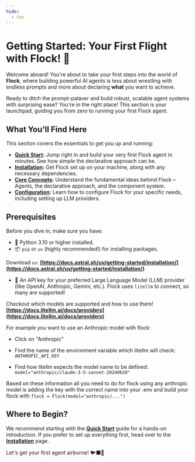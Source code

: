 ```yaml
---
hide:
  - toc
---
```


# Getting Started: Your First Flight with Flock! 🚀

Welcome aboard! You're about to take your first steps into the world of **Flock**, where building powerful AI agents is less about wrestling with endless prompts and more about declaring **what** you want to achieve.

Ready to ditch the prompt-palaver and build robust, scalable agent systems with surprising ease? You're in the right place! This section is your launchpad, guiding you from zero to running your first Flock agent.

## What You'll Find Here

This section covers the essentials to get you up and running:

*   **[Quick Start](quickstart.md):** Jump right in and build your very first Flock agent in minutes. See how simple the declarative approach can be.
*   **[Installation](installation.md):** Get Flock set up on your machine, along with any necessary dependencies.
*   **[Core Concepts](../core-concepts/index.md):** Understand the fundamental ideas behind Flock – Agents, the declarative approach, and the component system.
*   **[Configuration](configuration.md):** Learn how to configure Flock for your specific needs, including setting up LLM providers.

## Prerequisites

Before you dive in, make sure you have:

*   🐍 Python 3.10 or higher installed.
*   📦 `pip` or `uv` (highly recommended!) for installing packages.

Download `uv`: **[https://docs.astral.sh/uv/getting-started/installation/](https://docs.astral.sh/uv/getting-started/installation/)**

*   🔑 An API key for your preferred Large Language Model (LLM) provider (like OpenAI, Anthropic, Gemini, etc.). Flock uses `litellm` to connect, so many are supported!

Checkout which models are supported and how to use them! **[https://docs.litellm.ai/docs/providers](https://docs.litellm.ai/docs/providers)**

For example you want to use an Anthropic model with flock:

- Click on "Anthropic"

- Find the name of the environment variable which litellm will check: `ANTHROPIC_API_KEY`

- Find how litellm expects the model name to be defined: `model="anthropic/claude-3-5-sonnet-20240620"`


Based on these information all you need to do for flock using any anthropic model is adding the key with the correct name into your .env and build your flock with `flock = Flock(model="anthropic/...")`


## Where to Begin?

We recommend starting with the **[Quick Start](quickstart.md)** guide for a hands-on introduction. If you prefer to set up everything first, head over to the **[Installation](installation.md)** page.

Let's get your first agent airborne! 🐦‍⬛💨
